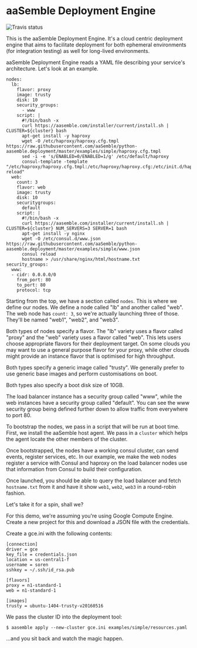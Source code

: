 # aaSemble Deployment Engine

![Travis status](https://travis-ci.org/aaSemble/python-aasemble.deployment.svg)

This is the aaSemble Deployment Engine. It's a cloud centric deployment engine
that aims to facilitate deployment for both ephemeral environments (for
integration testing) as well for long-lived environments.

aaSemble Deployment Engine reads a YAML file describing your service's
architecture. Let's look at an example.

    nodes:
      lb:
        flavor: proxy
        image: trusty
        disk: 10
        security_groups:
          - www
        script: |
          #!/bin/bash -x
          curl https://aasemble.com/installer/current/install.sh | CLUSTER=${cluster} bash
          apt-get install -y haproxy
          wget -O /etc/haproxy/haproxy.cfg.tmpl https://raw.githubusercontent.com/aaSemble/python-aasemble.deployment/master/examples/simple/haproxy.cfg.tmpl
          sed -i -e 's/ENABLED=0/ENABLED=1/g' /etc/default/haproxy
          consul-template -template "/etc/haproxy/haproxy.cfg.tmpl:/etc/haproxy/haproxy.cfg:/etc/init.d/haproxy reload"
      web:
        count: 3
        flavor: web
        image: trusty
        disk: 10
        securitygroups:
          default
        script: |
          #!/bin/bash -x
          curl https://aasemble.com/installer/current/install.sh | CLUSTER=${cluster} NUM_SERVERS=3 SERVER=1 bash
          apt-get install -y nginx
          wget -O /etc/consul.d/www.json https://raw.githubusercontent.com/aaSemble/python-aasemble.deployment/master/examples/simple/www.json
          consul reload
          hostname > /usr/share/nginx/html/hostname.txt
    security_groups:
      www:
      - cidr: 0.0.0.0/0
        from_port: 80
        to_port: 80
        protocol: tcp

Starting from the top, we have a section called `nodes`. This is where
we define our nodes.  We define a node called "lb" and another called
"web". The web node has `count: 3`, so we're actually launching three
of those. They'll be named "web1", "web2", and "web3".

Both types of nodes specify a flavor. The "lb" variety uses a flavor
called "proxy" and the "web" variety uses a flavor called "web". This
lets users choose appropriate flavors for their deployment target.
On some clouds you may want to use a general purpose flavor for your
proxy, while other clouds might provide an instance flavor that is
optimised for high throughput.

Both types specify a generic image called "trusty". We generally prefer
to use generic base images and perform customisations on boot.

Both types also specify a boot disk size of 10GB.

The load balancer instance has a security group called "www", while the
web instances have a security group called "default". You can see the
www security group being defined further down to allow traffic from
everywhere to port 80.

To bootstrap the nodes, we pass in a script that will be run at boot
time. First, we install the aaSemble host agent. We pass in a `cluster`
which helps the agent locate the other members of the cluster.

Once bootstrapped, the nodes have a working consul cluster, can send
events, register services, etc. In our example, we make the web nodes
register a service with Consul and haproxy on the load balancer nodes
use that information from Consul to build their configuration.

Once launched, you should be able to query the load balancer and fetch
`hostname.txt` from it and have it show `web1`, `web2`, `web3` in a
round-robin fashion.


Let's take it for a spin, shall we?

For this demo, we're assuming you're using Google Compute Engine. Create
a new project for this and download a JSON file with the credentials.

Create a gce.ini with the following contents:

    [connection]
    driver = gce
    key_file = credentials.json
    location = us-central1-f
    username = soren
    sshkey = ~/.ssh/id_rsa.pub

    [flavors]
    proxy = n1-standard-1
    web = n1-standard-1

    [images]
    trusty = ubuntu-1404-trusty-v20160516

We pass the cluster ID into the deployment tool:

    $ aasemble apply --new-cluster gce.ini examples/simple/resources.yaml

...and you sit back and watch the magic happen.
